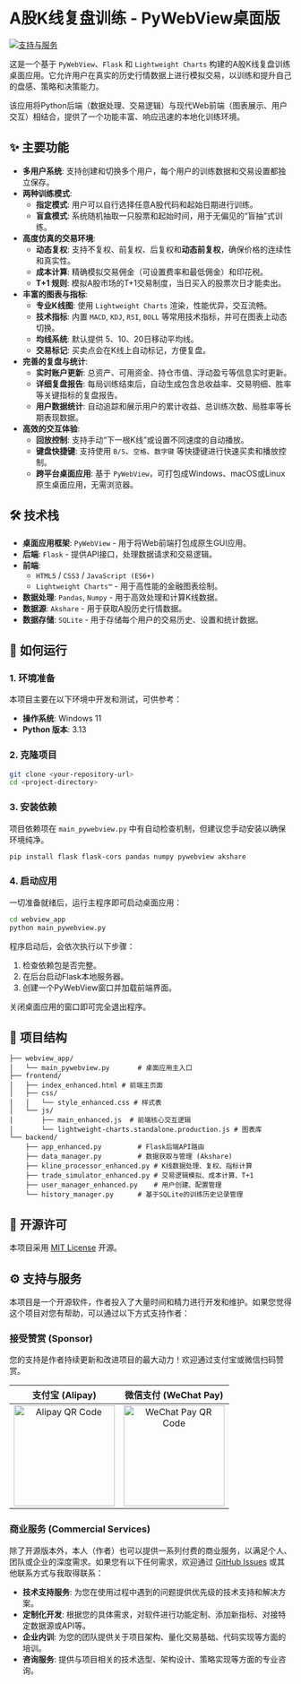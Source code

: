 
# A股K线复盘训练 - PyWebView桌面版

[![支持与服务](https://img.shields.io/badge/Support%20%26%20Services-联系作者-blue?style=for-the-badge )](https://github.com/fat7/KLinePlayground#%E2%9A%99%EF%B8%8F-%E6%94%AF%E6%8C%81%E4%B8%8E%E6%9C%8D%E5%8A%A1 )


这是一个基于 `PyWebView`、`Flask` 和 `Lightweight Charts` 构建的A股K线复盘训练桌面应用。它允许用户在真实的历史行情数据上进行模拟交易，以训练和提升自己的盘感、策略和决策能力。

该应用将Python后端（数据处理、交易逻辑）与现代Web前端（图表展示、用户交互）相结合，提供了一个功能丰富、响应迅速的本地化训练环境。

## ✨ 主要功能

*   **多用户系统**: 支持创建和切换多个用户，每个用户的训练数据和交易设置都独立保存。
*   **两种训练模式**:
    *   **指定模式**: 用户可以自行选择任意A股代码和起始日期进行训练。
    *   **盲盒模式**: 系统随机抽取一只股票和起始时间，用于无偏见的“盲抽”式训练。
*   **高度仿真的交易环境**:
    *   **动态复权**: 支持不复权、前复权、后复权和**动态前复权**，确保价格的连续性和真实性。
    *   **成本计算**: 精确模拟交易佣金（可设置费率和最低佣金）和印花税。
    *   **T+1 规则**: 模拟A股市场的T+1交易制度，当日买入的股票次日才能卖出。
*   **丰富的图表与指标**:
    *   **专业K线图**: 使用 `Lightweight Charts` 渲染，性能优异，交互流畅。
    *   **技术指标**: 内置 `MACD`, `KDJ`, `RSI`, `BOLL` 等常用技术指标，并可在图表上动态切换。
    *   **均线系统**: 默认提供 5、10、20日移动平均线。
    *   **交易标记**: 买卖点会在K线上自动标记，方便复盘。
*   **完善的复盘与统计**:
    *   **实时账户更新**: 总资产、可用资金、持仓市值、浮动盈亏等信息实时更新。
    *   **详细复盘报告**: 每局训练结束后，自动生成包含总收益率、交易明细、胜率等关键指标的复盘报告。
    *   **用户数据统计**: 自动追踪和展示用户的累计收益、总训练次数、局胜率等长期表现数据。
*   **高效的交互体验**:
    *   **回放控制**: 支持手动“下一根K线”或设置不同速度的自动播放。
    *   **键盘快捷键**: 支持使用 `B/S`、`空格`、`数字键` 等快捷键进行快速买卖和播放控制。
    *   **跨平台桌面应用**: 基于 `PyWebView`，可打包成Windows、macOS或Linux原生桌面应用，无需浏览器。

## 🛠️ 技术栈

*   **桌面应用框架**: `PyWebView` - 用于将Web前端打包成原生GUI应用。
*   **后端**: `Flask` - 提供API接口，处理数据请求和交易逻辑。
*   **前端**:
    *   `HTML5` / `CSS3` / `JavaScript (ES6+)`
    *   `Lightweight Charts™` - 用于高性能的金融图表绘制。
*   **数据处理**: `Pandas`, `Numpy` - 用于高效处理和计算K线数据。
*   **数据源**: `Akshare` - 用于获取A股历史行情数据。
*   **数据存储**: `SQLite` - 用于存储每个用户的交易历史、设置和统计数据。

## 🚀 如何运行

### 1. 环境准备

本项目主要在以下环境中开发和测试，可供参考：
*   **操作系统**: Windows 11
*   **Python 版本**: 3.13

### 2. 克隆项目

```bash
git clone <your-repository-url>
cd <project-directory>
```

### 3. 安装依赖

项目依赖项在 `main_pywebview.py` 中有自动检查机制，但建议您手动安装以确保环境纯净。

```bash
pip install flask flask-cors pandas numpy pywebview akshare
```

### 4. 启动应用

一切准备就绪后，运行主程序即可启动桌面应用：

```bash
cd webview_app
python main_pywebview.py
```

程序启动后，会依次执行以下步骤：
1.  检查依赖包是否完整。
2.  在后台启动Flask本地服务器。
3.  创建一个PyWebView窗口并加载前端界面。

关闭桌面应用的窗口即可完全退出程序。

## 📂 项目结构

```
├── webview_app/
│   └── main_pywebview.py       # 桌面应用主入口
├── frontend/
│   ├── index_enhanced.html # 前端主页面
│   ├── css/
│   │   └── style_enhanced.css # 样式表
│   └── js/
│       ├── main_enhanced.js  # 前端核心交互逻辑
│       └── lightweight-charts.standalone.production.js # 图表库
└── backend/
    ├── app_enhanced.py         # Flask后端API路由
    ├── data_manager.py         # 数据获取与管理 (Akshare)
    ├── kline_processor_enhanced.py # K线数据处理、复权、指标计算
    ├── trade_simulator_enhanced.py # 交易逻辑模拟、成本计算、T+1
    ├── user_manager_enhanced.py    # 用户创建、配置管理
    └── history_manager.py      # 基于SQLite的训练历史记录管理
```

## 📜 开源许可

本项目采用 [MIT License](LICENSE) 开源。

## ⚙️ 支持与服务

本项目是一个开源软件，作者投入了大量时间和精力进行开发和维护。如果您觉得这个项目对您有帮助，可以通过以下方式支持作者：

### 接受赞赏 (Sponsor)

您的支持是作者持续更新和改进项目的最大动力！欢迎通过支付宝或微信扫码赞赏。

| 支付宝 (Alipay) | 微信支付 (WeChat Pay) |
| :---: | :---: |
| <img src="https://github.com/user-attachments/assets/f7fa53b8-cdb1-4a0c-9677-ce5d0c60c1a7" alt="Alipay QR Code" width="180"> | <img src="https://github.com/user-attachments/assets/955c873f-de30-4496-ac16-9f0b3c2c39c8" alt="WeChat Pay QR Code" width="180"> |

### 商业服务 (Commercial Services)

除了开源版本外，本人（作者）也可以提供一系列付费的商业服务，以满足个人、团队或企业的深度需求。如果您有以下任何需求，欢迎通过 [GitHub Issues](https://github.com/fat7/KLinePlayground/issues) 或其他联系方式与我取得联系：

*   **技术支持服务**: 为您在使用过程中遇到的问题提供优先级的技术支持和解决方案。
*   **定制化开发**: 根据您的具体需求，对软件进行功能定制、添加新指标、对接特定数据源或API等。
*   **企业内训**: 为您的团队提供关于项目架构、量化交易基础、代码实现等方面的培训。
*   **咨询服务**: 提供与项目相关的技术选型、架构设计、策略实现等方面的专业咨询。
